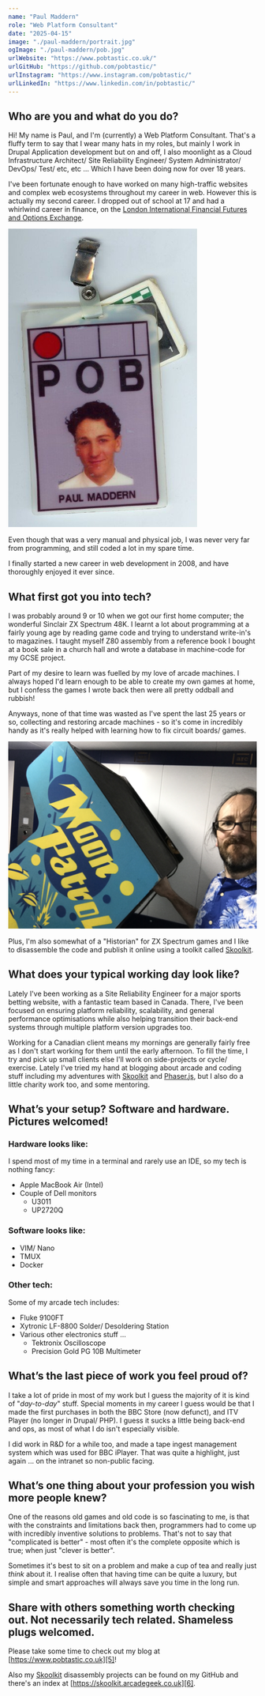 ```yaml
---
name: "Paul Maddern"
role: "Web Platform Consultant"
date: "2025-04-15"
image: "./paul-maddern/portrait.jpg"
ogImage: "./paul-maddern/pob.jpg"
urlWebsite: "https://www.pobtastic.co.uk/"
urlGitHub: "https://github.com/pobtastic/"
urlInstagram: "https://www.instagram.com/pobtastic/"
urlLinkedIn: "https://www.linkedin.com/in/pobtastic/"
---
```


## **Who are you and what do you do?**

Hi! My name is Paul, and I'm (currently) a Web Platform Consultant. That's a
fluffy term to say that I wear many hats in my roles, but mainly I work in
Drupal Application development but on and off, I also moonlight as a Cloud
Infrastructure Architect/ Site Reliability Engineer/ System Administrator/
DevOps/ Test/ etc, etc
... Which I have been doing now for over 18 years.

I've been fortunate enough to have worked on many high-traffic websites and
complex web ecosystems throughout my career in web. However this is actually my
second career.
I dropped out of school at 17 and had a whirlwind career in finance, on the
[London International Financial Futures and Options Exchange][1].

![My LIFFE Trading Floor Badge (from 1993)](./paul-maddern/pob.jpg)

Even though that was a very manual and physical job, I was never very far from
programming, and still coded a lot in my spare time.

I finally started a new career in web development in 2008, and have thoroughly
enjoyed it ever since.

## **What first got you into tech?**

I was probably around 9 or 10 when we got our first home computer; the
wonderful Sinclair ZX Spectrum 48K. I learnt a lot about programming at a
fairly young age by reading game code and trying to understand write-in's to
magazines. I taught myself Z80 assembly from a reference book I bought at a
book sale in a church hall and wrote a database in machine-code for my GCSE
project.

Part of my desire to learn was fuelled by my love of arcade machines. I always
hoped I'd learn enough to be able to create my own games at home, but I confess
the games I wrote back then were all pretty oddball and rubbish!

Anyways, none of that time was wasted as I've spent the last 25 years or so,
collecting and restoring arcade machines - so it's come in incredibly handy as
it's really helped with learning how to fix circuit boards/ games.

![Paul Maddern](./paul-maddern/portrait.jpg)

Plus, I'm also somewhat of a "Historian" for ZX Spectrum games and I like to
disassemble the code and publish it online using a toolkit called
[Skoolkit][3].

## What does your typical working day look like?

Lately I've been working as a Site Reliability Engineer for a major sports
betting website, with a fantastic team based in Canada.
There, I've been focused on ensuring platform reliability, scalability, and
general performance optimisations while also helping transition their back-end
systems through multiple platform version upgrades too.

Working for a Canadian client means my mornings are generally fairly free as I
don't start working for them until the early afternoon. To fill the time, I try
and pick up small clients else I'll work on side-projects or cycle/ exercise.
Lately I've tried my hand at blogging about arcade and coding stuff including
my adventures with [Skoolkit][3] and [Phaser.js][4], but I also do a little
charity work too, and some mentoring.

## What’s your setup? Software and hardware. Pictures welcomed!

### Hardware looks like:

I spend most of my time in a terminal and rarely use an IDE, so my tech is nothing fancy:

- Apple MacBook Air (Intel)
- Couple of Dell monitors
  - U3011
  - UP2720Q

### Software looks like:

- VIM/ Nano
- TMUX
- Docker

### Other tech:

Some of my arcade tech includes:
- Fluke 9100FT
- Xytronic LF-8800 Solder/ Desoldering Station
- Various other electronics stuff ...
  - Tektronix Oscilloscope
  - Precision Gold PG 10B Multimeter

## What’s the last piece of work you feel proud of?

I take a lot of pride in most of my work but I guess the majority of it is
kind of "_day-to-day_" stuff. Special moments in my career I guess would be
that I made the first purchases in both the BBC Store (now defunct), and ITV
Player (no longer in Drupal/ PHP). I guess it sucks a little being back-end and
ops, as most of what I do isn't especially visible.

I did work in R&D for a while too, and made a tape ingest management system
which was used for BBC iPlayer. That was quite a highlight, just again ... on
the intranet so non-public facing.

## What’s one thing about your profession you wish more people knew?

One of the reasons old games and old code is so fascinating to me, is that with
the constraints and limitations back then, programmers had to come up with
incredibly inventive solutions to problems.
That's not to say that "complicated is better" - most often it's the complete
opposite which is true; when just "clever is better".

Sometimes it's best to sit on a problem and make a cup of tea and really just
_think_ about it. I realise often that having time can be quite a luxury, but
simple and smart approaches will always save you time in the long run.

## Share with others something worth checking out. Not necessarily tech related. Shameless plugs welcomed.

Please take some time to check out my blog at [https://www.pobtastic.co.uk][5]!

Also my [Skoolkit][3] disassembly projects can be found on my GitHub and
there's an index at [https://skoolkit.arcadegeek.co.uk][6].

[1]: <https://en.wikipedia.org/wiki/London_International_Financial_Futures_and_Options_Exchange> "Wikipedia page for the London International Financial Futures and Options Exchange"
[2]: <https://en.wikipedia.org/wiki/Zilog_Z80> "Wikipedia link to information about the Zilog Z80 CPU (used in the ZX Spectrum home computer)"
[3]: <https://skoolkit.ca/> "The official site for Skoolkit, which is a collection of utilities that can be used to disassemble ZX Spectrum games"
[4]: <https://phaser.io/> "Phaser is a 2D game framework used for making HTML5 games for desktop and mobile"
[5]: <https://www.pobtastic.co.uk/> "My arcade and disassembly blog"
[6]: <https://skoolkit.arcadegeek.co.uk/> "A collection of disassembly projects"
